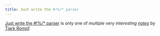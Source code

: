 ```yaml
---
title: Just write the #!%/* parser
---
```

[Just write the #!%/* parser](https://tiarkrompf.github.io/notes/?/just-write-the-parser/) is only one of *multiple very interesting [notes](https://tiarkrompf.github.io/notes/)* by [Tiark Rompf](https://tiarkrompf.github.io/).




